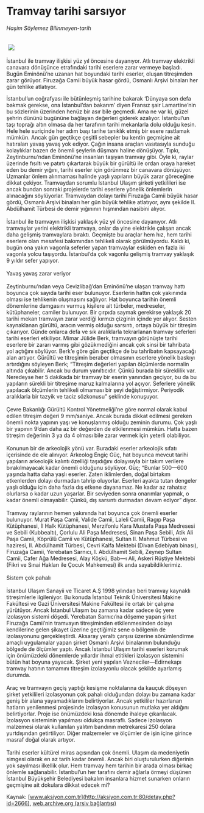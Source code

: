 # Tramvay tarihi sarsıyor

*Haşim Söylemez Bilinmeyen-tarih*

<div>
 <font>
  <img border="0" height="1" src="/web/20041027053917im_/http://aksiyon.com.tr/images/blank.gif"/>
 </font>
 <font class="content">
  <p>
   <img border="0" hspace="5" src="http://web.archive.org/web/20041027053917im_/http://www.aksiyon.com.tr/resim/444/26.jpg" vspace="5"/>
  </p>
 </font>
 <font class="content">
  İstanbul ile tramvay ilişkisi yüz yıl öncesine dayanıyor. Atlı tramvay elektrikli canavara dönüşünce etrafındaki tarihi eserlere zarar vermeye başladı. Bugün Eminönü’ne uzanan hat boyundaki tarihi eserler, oluşan titreşimden zarar görüyor. Firuzağa Camii büyük hasar gördü, Osmanlı Arşivi binaları her gün tehlike atlatıyor.
 </font>
 <p>
  <font class="content">
   İstanbul’un coğrafyası ile bütünleşmiş tarihine bakarak ‘Dünyaya son defa bakmak gerekse, ona İstanbul’dan bakarım’ diyen Fransız şair Lamartine’nin bu sözlerinin üzerinden henüz bir asır bile geçmedi. Ama ne var ki, güzel şehrin dününü bugününe bağlayan değerleri giderek azalıyor. İstanbul’un taşı toprağı altın olmasa da her tarafının tarihi mekanlarla dolu olduğu kesin. Hele hele suriçinde her adım başı tarihe tanıklık etmiş bir esere rastlamak mümkün. Ancak gün geçtikçe çeşitli sebepler bu kentin geçmişine ait hatıraları yavaş yavaş yok ediyor. Çağın insana araçları vasıtasıyla sunduğu kolaylıklar bazen de önemli şeylerin düşmanı haline dönüşüyor. Tıpkı, Zeytinburnu’ndan Eminönü’ne insanları taşıyan tramvay gibi. Öyle ki, raylar üzerinde fısıltı ve patırtı çıkartarak büyük bir gürültü ile ordan oraya hareket eden bu demir yığını, tarihi eserler için görünmez bir canavara dönüşüyor. Uzmanlar önlem alınmaması halinde yaşlı yapıların büyük zarar göreceğine dikkat çekiyor. Tramvaydan sorumlu İstanbul Ulaşım şirketi yetkilileri ise ancak bundan sonraki projelerde tarihi eserlere yönelik önlemlerin alınacağını söylüyorlar. Tramvaydan dolayı tarihi Firuzağa Camii büyük hasar gördü, Osmanlı Arşivi binaları her gün büyük tehlike atlatıyor, aynı şekilde II. Abdülhamit Türbesi de demir yığınının hışmından nasibini alıyor.
   <br/>
   <br/>
   İstanbul ile tramvayın ilişkisi yaklaşık yüz yıl öncesine dayanıyor. Atlı tramvaylar yerini elektrikli tramvaya, onlar da yine elektrikle çalışan ancak daha gelişmiş tramvaylara bıraktı. Geçmişte bu araçlar hem hız, hem tarihi eserlere olan mesafesi bakımından tehlikeli olarak görülmüyordu. Kaldı ki, bugün ona yakın vagonla seferler yapan tramvaylar eskiden en fazla iki vagonla yolcu taşıyordu. İstanbul’da çok vagonlu gelişmiş tramvay yaklaşık 9 yıldır sefer yapıyor.
   <br/>
   <br/>
   Yavaş yavaş zarar veriyor
   <br/>
   <br/>
   Zeytinburnu’ndan veya Cevizlibağ’dan Eminönü’ne ulaşan tramvay hattı boyunca çok sayıda tarihi eser bulunuyor. Eserlerin hattın çok yakınında olması ise tehlikenin oluşmasını sağlıyor. Hat boyunca tarihin önemli dönemlerine damgasını vurmuş kişilere ait türbeler, medreseler, kütüphaneler, camiler bulunuyor. Bir çırpıda saymak gerekirse yaklaşık 20 tarihi mekan tramvayın zarar verdiği kırmızı çizginin içinde yer alıyor. Sesten kaynaklanan gürültü, aracın vermiş olduğu sarsıntı, ortaya büyük bir titreşim çıkarıyor. Günde onlarca defa ve sık aralıklarla tekrarlanan tramvay seferleri tarihi eserleri etkiliyor. Mimar Jülide Berk, tramvayın görünüşte tarihi eserlere bir zararı varmış gibi gözükmediğini ancak çok sinsi bir tahribata yol açtığını söylüyor. Berk’e göre gün geçtikçe de bu tahribatın kapsayacağı alan artıyor. Gürültü ve titreşimin beraber olmasının eserlere yönelik baskıyı artırdığını söyleyen Berk; “Titreşim değerleri yapılan ölçümlerde normalin altında çıkabilir. Ancak bu durum yanıltıcıdır. Çünkü burada bir süreklilik var. Neredeyse her 5 dakikada bir tramvay bir eserin yanından geçiyor, bu da bu yapıların sürekli bir titreşime maruz kalmalarına yol açıyor. Seferlere yönelik yapılacak ölçümlerin tehlikeli olmaması bir şeyi değiştirmiyor. Periyodik aralıklarla bir tazyik ve taciz sözkonusu” şeklinde konuşuyor.
   <br/>
   <br/>
   Çevre Bakanlığı Gürültü Kontrol Yönetmeliği’ne göre normal olarak kabul edilen titreşim değeri 9 mm/saniye. Ancak burada dikkat edilmesi gereken önemli nokta yapının yaşı ve konuşlanmış olduğu zeminin durumu. Çok yaşlı bir yapının 9’dan daha az bir değerden de etkilenmesi mümkün. Hatta bazen titreşim değerinin 3 ya da 4 olması bile zarar vermek için yeterli olabiliyor.
   <br/>
   <br/>
   Konunun bir de arkeolojik yönü var. Buradaki eserler arkeolojik sıfatı içerisinde de ele alınıyor. Arkeolog Engiç Güç, hat boyunca mevcut tarihi yapıların arkeolojik kalıntı özelliği taşıdığını dolayısıyla bir takım verilere bırakılmayacak kadar önemli olduğunu söylüyor. Güç; “Bunlar 500—600 yaşında hatta daha yaşlı eserler. Zaten iklimlerden, doğal birtakım etkenlerden dolayı durmadan tahrip oluyorlar. Eserleri ayakta tutan dengeler yaşlı olduğu için daha fazla dış etkene dayanamaz. Ne kadar az rahatsız olurlarsa o kadar uzun yaşarlar. Bir seviyeden sonra onarımlar yapmak, o kadar önemli olmayabilir. Çünkü, dış sarsıntı durmadan devam ediyor” diyor.
   <br/>
   <br/>
   Tramvay raylarının hemen yakınında hat boyunca çok önemli eserler bulunuyor. Murat Paşa Camii, Valide Camii, Laleli Camii, Ragıp Paşa Kütüphanesi, İl Halk Kütüphanesi, Merzifonlu Kara Mustafa Paşa Medresesi ve Sebili (Kubbealtı), Çorlulu Ali Paşa Medresesi, Sinan Paşa Sebili, Atik Ali Paşa Camii, Köprülü Camii ve Kütüphanesi, Sultan II. Mahmut Türbesi ve haziresi, II. Abdülhamit Türbesi, Cevri Kalfa Mektebi (Divan Edebiyatı binası), Firuzağa Camii, Yerebatan Sarnıcı, I. Abdülhamit Sebili, Zeynep Sultan Camii, Cafer Ağa Medresesi, Alay Köşkü, Bab—ı Ali, Askeri Rüştiye Mektebi (Fikri ve Sınai Hakları ile Çocuk Mahkemesi) ilk anda sayabildiklerimiz.
   <br/>
   <br/>
   Sistem çok pahalı
   <br/>
   <br/>
   İstanbul Ulaşım Sanayii ve Ticaret A.Ş 1998 yılından beri tramvay kaynaklı titreşimlerle ilgileniyor. Bu konuda İstanbul Teknik Üniversitesi Makine Fakültesi ve Gazi Üniversitesi Makine Fakültesi ile ortak bir çalışma yürütüyor. Ancak İstanbul Ulaşım bu zamana kadar sadece üç yere izolasyon sistemi döşedi. Yerebatan Sarnıcı’na döşeme yapan şirket Firuzağa Camii’nin tramvayın titreşiminden etkilenmesinden dolayı kendilerine gelen şikayet üzerine geçtiğimiz sene o bölgenin de izolasyonunu gerçekleştirdi. Aksaray yeraltı çarşısı üzerine sönümlendirme amaçlı uygulamalar yapan şirket Osmanlı Arşivi binalarının bulunduğu bölgede de ölçümler yaptı. Ancak İstanbul Ulaşım tarihi eserleri korumak için önümüzdeki dönemlerde yıllardır ihmal etitikleri izolasyon sistemini bütün hat boyuna yayacak. Şirket yeni yapılan Vezneciler—Edirnekapı tramvay hatının tamamını titreşim izolasyonlu olacak şekilde ayarlamış durumda.
   <br/>
   <br/>
   Araç ve tramvayın geçiş yaptığı kesişme noktalarına da kauçuk döşeyen şirket yetkilileri izolasyonun çok pahalı olduğundan dolayı bu zamana kadar geniş bir alana yayamadıklarını belirtiyorlar. Ancak yetkililer hazırlanan hatların yenilenmesi projesinde izolasyon konusunun mutlaka yer aldığını belirtiyorlar. Proje ise önümüzdeki kısa dönemde ihaleye çıkarılacak. İzolasyon sisteminin yapılması oldukça masraflı. Sadece izolasyon malzemesi olarak kullanılan yalıtım bandının metrekaresi 250 dolara yurtdışından getirtiliyor. Diğer malzemeler ve ölçümler de işin içine girince masraf doğal olarak artıyor.
   <br/>
   <br/>
   Tarihi eserler kültürel miras açısından çok önemli. Ulaşım da medeniyetin simgesi olarak en az tarih kadar önemli. Ancak biri oluşturulurken diğerinin yok sayılması ilkellik olur. Hem tramvay hem tarihin bir arada olması birkaç önlemle sağlanabilir. İstanbul’un her tarafını demir ağlarla örmeyi düşünen İstanbul Büyükşehir Belediyesi bakalım insanlara hizmet sunarken onların geçmişine ait dokulara dikkat edecek mi?
   <br/>
  </font>
 </p>
</div>


Kaynak: [www.aksiyon.com.tr](http://aksiyon.com.tr:80/detay.php?id=2666), [web.archive.org (arşiv bağlantısı)](http://web.archive.org/web/20041027053917/http://aksiyon.com.tr:80/detay.php?id=2666)
